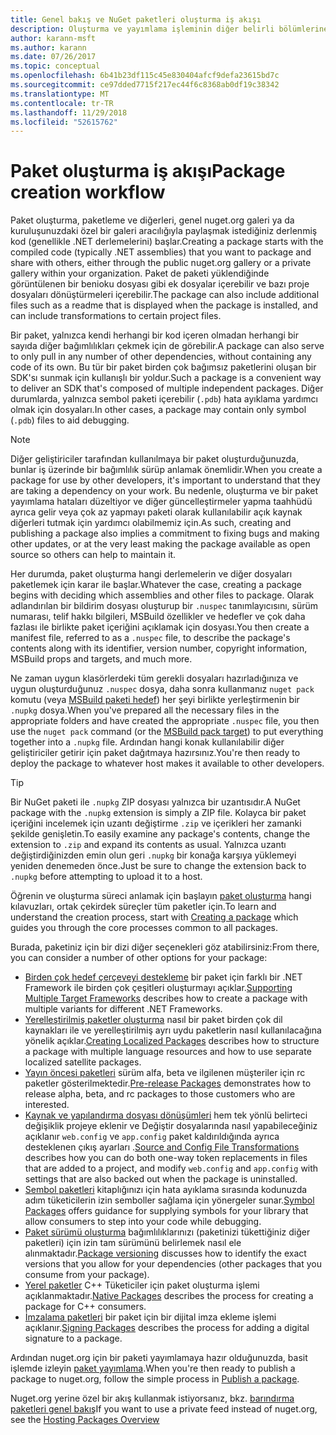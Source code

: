 ```yaml
---
title: Genel bakış ve NuGet paketleri oluşturma iş akışı
description: Oluşturma ve yayımlama işleminin diğer belirli bölümlerine bağlantılar içeren bir NuGet paketi işleminin genel bakış.
author: karann-msft
ms.author: karann
ms.date: 07/26/2017
ms.topic: conceptual
ms.openlocfilehash: 6b41b23df115c45e830404afcf9defa23615bd7c
ms.sourcegitcommit: ce97dded7715f217ec44f6c8368ab0df19c38342
ms.translationtype: MT
ms.contentlocale: tr-TR
ms.lasthandoff: 11/29/2018
ms.locfileid: "52615762"
---
```

# <a name="package-creation-workflow"></a><span data-ttu-id="039a4-103">Paket oluşturma iş akışı</span><span class="sxs-lookup"><span data-stu-id="039a4-103">Package creation workflow</span></span>

<span data-ttu-id="039a4-104">Paket oluşturma, paketleme ve diğerleri, genel nuget.org galeri ya da kuruluşunuzdaki özel bir galeri aracılığıyla paylaşmak istediğiniz derlenmiş kod (genellikle .NET derlemelerini) başlar.</span><span class="sxs-lookup"><span data-stu-id="039a4-104">Creating a package starts with the compiled code (typically .NET assemblies) that you want to package and share with others, either through the public nuget.org gallery or a private gallery within your organization.</span></span> <span data-ttu-id="039a4-105">Paket de paketi yüklendiğinde görüntülenen bir benioku dosyası gibi ek dosyalar içerebilir ve bazı proje dosyaları dönüştürmeleri içerebilir.</span><span class="sxs-lookup"><span data-stu-id="039a4-105">The package can also include additional files such as a readme that is displayed when the package is installed, and can include transformations to certain project files.</span></span>

<span data-ttu-id="039a4-106">Bir paket, yalnızca kendi herhangi bir kod içeren olmadan herhangi bir sayıda diğer bağımlılıkları çekmek için de görebilir.</span><span class="sxs-lookup"><span data-stu-id="039a4-106">A package can also serve to only pull in any number of other dependencies, without containing any code of its own.</span></span> <span data-ttu-id="039a4-107">Bu tür bir paket birden çok bağımsız paketlerini oluşan bir SDK'sı sunmak için kullanışlı bir yoldur.</span><span class="sxs-lookup"><span data-stu-id="039a4-107">Such a package is a convenient way to deliver an SDK that's composed of multiple independent packages.</span></span> <span data-ttu-id="039a4-108">Diğer durumlarda, yalnızca sembol paketi içerebilir (`.pdb`) hata ayıklama yardımcı olmak için dosyaları.</span><span class="sxs-lookup"><span data-stu-id="039a4-108">In other cases, a package may contain only symbol (`.pdb`) files to aid debugging.</span></span>

> [!Note]
> <span data-ttu-id="039a4-109">Diğer geliştiriciler tarafından kullanılmaya bir paket oluşturduğunuzda, bunlar iş üzerinde bir bağımlılık sürüp anlamak önemlidir.</span><span class="sxs-lookup"><span data-stu-id="039a4-109">When you create a package for use by other developers, it's important to understand that they are taking a dependency on your work.</span></span> <span data-ttu-id="039a4-110">Bu nedenle, oluşturma ve bir paket yayımlama hataları düzeltiyor ve diğer güncelleştirmeler yapma taahhüdü ayrıca gelir veya çok az yapmayı paketi olarak kullanılabilir açık kaynak diğerleri tutmak için yardımcı olabilmemiz için.</span><span class="sxs-lookup"><span data-stu-id="039a4-110">As such, creating and publishing a package also implies a commitment to fixing bugs and making other updates, or at the very least making the package available as open source so others can help to maintain it.</span></span>

<span data-ttu-id="039a4-111">Her durumda, paket oluşturma hangi derlemelerin ve diğer dosyaları paketlemek için karar ile başlar.</span><span class="sxs-lookup"><span data-stu-id="039a4-111">Whatever the case, creating a package begins with deciding which assemblies and other files to package.</span></span> <span data-ttu-id="039a4-112">Olarak adlandırılan bir bildirim dosyası oluşturup bir `.nuspec` tanımlayıcısını, sürüm numarası, telif hakkı bilgileri, MSBuild özellikler ve hedefler ve çok daha fazlası ile birlikte paket içeriğini açıklamak için dosyası.</span><span class="sxs-lookup"><span data-stu-id="039a4-112">You then create a manifest file, referred to as a `.nuspec` file, to describe the package's contents along with its identifier, version number, copyright information, MSBuild props and targets, and much more.</span></span>

<span data-ttu-id="039a4-113">Ne zaman uygun klasörlerdeki tüm gerekli dosyaları hazırladığınıza ve uygun oluşturduğunuz `.nuspec` dosya, daha sonra kullanmanız `nuget pack` komutu (veya [MSBuild paketi hedef](../reference/msbuild-targets.md)) her şeyi birlikte yerleştirmenin bir `.nupkg` dosya.</span><span class="sxs-lookup"><span data-stu-id="039a4-113">When you've prepared all the necessary files in the appropriate folders and have created the appropriate `.nuspec` file, you then use the `nuget pack` command (or the [MSBuild pack target](../reference/msbuild-targets.md)) to put everything together into a `.nupkg` file.</span></span> <span data-ttu-id="039a4-114">Ardından hangi konak kullanılabilir diğer geliştiriciler getirir için paket dağıtmaya hazırsınız.</span><span class="sxs-lookup"><span data-stu-id="039a4-114">You're then ready to deploy the package to whatever host makes it available to other developers.</span></span>

> [!Tip]
> <span data-ttu-id="039a4-115">Bir NuGet paketi ile `.nupkg` ZIP dosyası yalnızca bir uzantısıdır.</span><span class="sxs-lookup"><span data-stu-id="039a4-115">A NuGet package with the `.nupkg` extension is simply a ZIP file.</span></span> <span data-ttu-id="039a4-116">Kolayca bir paket içeriğini incelemek için uzantı değiştirme `.zip` ve içerikleri her zamanki şekilde genişletin.</span><span class="sxs-lookup"><span data-stu-id="039a4-116">To easily examine any package's contents, change the extension to `.zip` and expand its contents as usual.</span></span> <span data-ttu-id="039a4-117">Yalnızca uzantı değiştirdiğinizden emin olun geri `.nupkg` bir konağa karşıya yüklemeyi yeniden denemeden önce.</span><span class="sxs-lookup"><span data-stu-id="039a4-117">Just be sure to change the extension back to `.nupkg` before attempting to upload it to a host.</span></span>

<span data-ttu-id="039a4-118">Öğrenin ve oluşturma süreci anlamak için başlayın [paket oluşturma](../create-packages/creating-a-package.md) hangi kılavuzları, ortak çekirdek süreçler tüm paketler için.</span><span class="sxs-lookup"><span data-stu-id="039a4-118">To learn and understand the creation process, start with [Creating a package](../create-packages/creating-a-package.md) which guides you through the core processes common to all packages.</span></span>

<span data-ttu-id="039a4-119">Burada, paketiniz için bir dizi diğer seçenekleri göz atabilirsiniz:</span><span class="sxs-lookup"><span data-stu-id="039a4-119">From there, you can consider a number of other options for your package:</span></span>

- <span data-ttu-id="039a4-120">[Birden çok hedef çerçeveyi destekleme](../create-packages/supporting-multiple-target-frameworks.md) bir paket için farklı bir .NET Framework ile birden çok çeşitleri oluşturmayı açıklar.</span><span class="sxs-lookup"><span data-stu-id="039a4-120">[Supporting Multiple Target Frameworks](../create-packages/supporting-multiple-target-frameworks.md) describes how to create a package with multiple variants for different .NET Frameworks.</span></span>
- <span data-ttu-id="039a4-121">[Yerelleştirilmiş paketler oluşturma](../create-packages/creating-localized-packages.md) nasıl bir paket birden çok dil kaynakları ile ve yerelleştirilmiş ayrı uydu paketlerin nasıl kullanılacağına yönelik açıklar.</span><span class="sxs-lookup"><span data-stu-id="039a4-121">[Creating Localized Packages](../create-packages/creating-localized-packages.md) describes how to structure a package with multiple language resources and how to use separate localized satellite packages.</span></span>
- <span data-ttu-id="039a4-122">[Yayın öncesi paketleri](../create-packages/prerelease-packages.md) sürüm alfa, beta ve ilgilenen müşteriler için rc paketler gösterilmektedir.</span><span class="sxs-lookup"><span data-stu-id="039a4-122">[Pre-release Packages](../create-packages/prerelease-packages.md) demonstrates how to release alpha, beta, and rc packages to those customers who are interested.</span></span>
- <span data-ttu-id="039a4-123">[Kaynak ve yapılandırma dosyası dönüşümleri](../create-packages/source-and-config-file-transformations.md) hem tek yönlü belirteci değişiklik projeye eklenir ve Değiştir dosyalarında nasıl yapabileceğiniz açıklanır `web.config` ve `app.config` paket kaldırıldığında ayrıca desteklenen çıkış ayarları .</span><span class="sxs-lookup"><span data-stu-id="039a4-123">[Source and Config File Transformations](../create-packages/source-and-config-file-transformations.md) describes how you can do both one-way token replacements in files that are added to a project, and modify `web.config` and `app.config` with settings that are also backed out when the package is uninstalled.</span></span>
- <span data-ttu-id="039a4-124">[Sembol paketleri](../create-packages/symbol-packages-snupkg.md) kitaplığınızı için hata ayıklama sırasında kodunuzda adım tüketicilerin izin semboller sağlama için yönergeler sunar.</span><span class="sxs-lookup"><span data-stu-id="039a4-124">[Symbol Packages](../create-packages/symbol-packages-snupkg.md) offers guidance for supplying symbols for your library that allow consumers to step into your code while debugging.</span></span>
- <span data-ttu-id="039a4-125">[Paket sürümü oluşturma](../reference/package-versioning.md) bağımlılıklarınızı (paketinizi tükettiğiniz diğer paketleri) için izin tam sürümünü belirlemek nasıl ele alınmaktadır.</span><span class="sxs-lookup"><span data-stu-id="039a4-125">[Package versioning](../reference/package-versioning.md) discusses how to identify the exact versions that you allow for your dependencies (other packages that you consume from your package).</span></span>
- <span data-ttu-id="039a4-126">[Yerel paketler](../create-packages/native-packages.md) C++ Tüketiciler için paket oluşturma işlemi açıklanmaktadır.</span><span class="sxs-lookup"><span data-stu-id="039a4-126">[Native Packages](../create-packages/native-packages.md) describes the process for creating a package for C++ consumers.</span></span>
- <span data-ttu-id="039a4-127">[İmzalama paketleri](../create-packages/sign-a-package.md) bir paket için bir dijital imza ekleme işlemi açıklanır.</span><span class="sxs-lookup"><span data-stu-id="039a4-127">[Signing Packages](../create-packages/sign-a-package.md) describes the process for adding a digital signature to a package.</span></span>

<span data-ttu-id="039a4-128">Ardından nuget.org için bir paketi yayımlamaya hazır olduğunuzda, basit işlemde izleyin [paket yayımlama](../create-packages/publish-a-package.md).</span><span class="sxs-lookup"><span data-stu-id="039a4-128">When you're then ready to publish a package to nuget.org, follow the simple process in [Publish a package](../create-packages/publish-a-package.md).</span></span>

<span data-ttu-id="039a4-129">Nuget.org yerine özel bir akış kullanmak istiyorsanız, bkz. [barındırma paketleri genel bakış](../hosting-packages/overview.md)</span><span class="sxs-lookup"><span data-stu-id="039a4-129">If you want to use a private feed instead of nuget.org, see the [Hosting Packages Overview](../hosting-packages/overview.md)</span></span>
